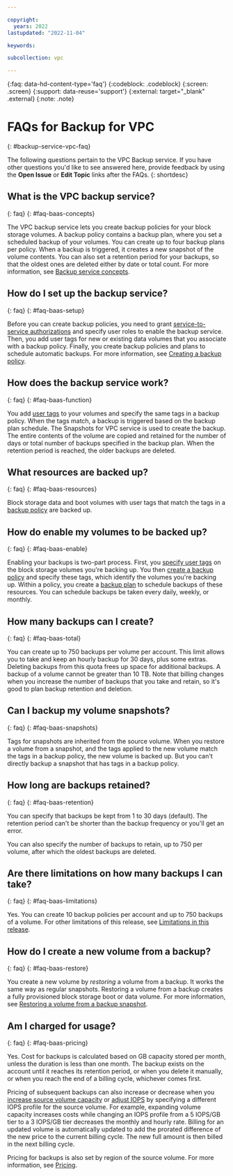 ```yaml
---

copyright:
  years: 2022
lastupdated: "2022-11-04"

keywords:

subcollection: vpc

---
```


{:faq: data-hd-content-type='faq'}
{:codeblock: .codeblock}
{:screen: .screen}
{:support: data-reuse='support'}
{:external: target="_blank" .external}
{:note: .note}

# FAQs for Backup for VPC
{: #backup-service-vpc-faq}

The following questions pertain to the VPC Backup service. If you have other questions you'd like to see answered here, provide feedback by using the **Open Issue** or **Edit Topic** links after the FAQs.
{: shortdesc}

## What is the VPC backup service?
{: faq}
{: #faq-baas-concepts}

The VPC backup service lets you create backup policies for your block storage volumes. A backup policy contains a backup plan, where you set a scheduled backup of your volumes. You can create up to four backup plans per policy. When a backup is triggered, it creates a new snapshot of the volume contents. You can also set a retention period for your backups, so that the oldest ones are deleted either by date or total count. For more information, see [Backup service concepts](/docs/vpc?topic=vpc-backup-service-about#backup-service-concepts).

## How do I set up the backup service?
{: faq}
{: #faq-baas-setup}

Before you can create backup policies, you need to grant [service-to-service authorizations](/docs/vpc?topic=vpc-backup-s2s-auth&interface=api) and specify user roles to enable the backup service. Then, you add user tags for new or existing data volumes that you associate with a backup policy. Finally, you create backup policies and plans to schedule automatic backups. For more information, see [Creating a backup policy](/docs/vpc?topic=vpc-backup-policy-create&interface=ui).

## How does the backup service work?
{: faq}
{: #faq-baas-function}

You add [user tags](/docs/vpc?topic=vpc-backup-service-about&interface=ui#backup-service-about-tags) to your volumes and specify the same tags in a backup policy. When the tags match, a backup is triggered based on the backup plan schedule. The Snapshots for VPC service is used to create the backup. The entire contents of the volume are copied and retained for the number of days or total number of backups specified in the backup plan. When the retention period is reached, the older backups are deleted.

## What resources are backed up?
{: faq}
{: #faq-baas-resources}

Block storage data and boot volumes with user tags that match the tags in a [backup policy](/docs/vpc?topic=vpc-backup-service-about&interface=ui#backup-service-policies) are backed up.

## How do enable my volumes to be backed up?
{: faq}
{: #faq-baas-enable}

Enabling your backups is two-part process. First, you [specify user tags](/docs/vpc?topic=vpc-backup-use-policies) on the block storage volumes you're backing up. You then [create a backup policy](/docs/vpc?topic=vpc-backup-policy-create) and specify these tags, which identify the volumes you're backing up. Within a policy, you create a [backup plan](/docs/vpc?topic=vpc-backup-policy-create&interface=ui#backup-plan-ui) to schedule backups of these resources. You can schedule backups be taken every daily, weekly, or monthly.

## How many backups can I create?
{: faq}
{: #faq-baas-total}

You can create up to 750 backups per volume per account. This limit allows you to take and keep an hourly backup for 30 days, plus some extras. Deleting backups from this quota frees up space for additional backups. A backup of a volume cannot be greater than 10 TB. Note that billing changes when you increase the number of backups that you take and retain, so it's good to plan backup retention and deletion.

## Can I backup my volume snapshots?
{: faq}
{: #faq-baas-snapshots}

Tags for snapshots are inherited from the source volume. When you restore a volume from a snapshot, and the tags applied to the new volume match the tags in a backup policy, the new volume is backed up. But you can't directly backup a snapshot that has tags in a backup policy.

## How long are backups retained?
{: faq}
{: #faq-baas-retention}

You can specify that backups be kept from 1 to 30 days (default). The retention period can't be shorter than the backup frequency or you'll get an error.

You can also specify the number of backups to retain, up to 750 per volume, after which the oldest backups are deleted.

## Are there limitations on how many backups I can take?
{: faq}
{: #faq-baas-limitations}

Yes. You can create 10 backup policies per account and up to 750 backups of a volume. For other limitations of this release, see [Limitations in this release](/docs/vpc?topic=vpc-backup-service-about&interface=ui#backup-service-limitations).

## How do I create a new volume from a backup?

{: faq}
{: #faq-baas-restore}

You create a new volume by _restoring_ a volume from a backup. It works the same way as regular snapshots. Restoring a volume from a backup creates a fully provisioned block storage boot or data volume. For more information, see [Restoring a volume from a backup snapshot](/docs/vpc?topic=vpc-baas-vpc-restore).

## Am I charged for usage?
{: faq}
{: #faq-baas-pricing}

Yes. Cost for backups is calculated based on GB capacity stored per month, unless the duration is less than one month. The backup exists on the account until it reaches its retention period, or when you delete it manually, or when you reach the end of a billing cycle, whichever comes first.

Pricing of subsequent backups can also increase or decrease when you [increase source volume capacity](/docs/vpc?topic=vpc-expanding-block-storage-volumes) or [adjust IOPS](/docs/vpc?topic=vpc-adjusting-volume-iops) by specifying a different IOPS profile for the source volume. For example, expanding volume capacity increases costs while changing an IOPS profile from a 5 IOPS/GB tier to a 3 IOPS/GB tier decreases the monthly and hourly rate. Billing for an updated volume is automatically updated to add the prorated difference of the new price to the current billing cycle. The new full amount is then billed in the next billing cycle.

Pricing for backups is also set by region of the source volume. For more information, see [Pricing](https://www.ibm.com/cloud/vpc/pricing).

